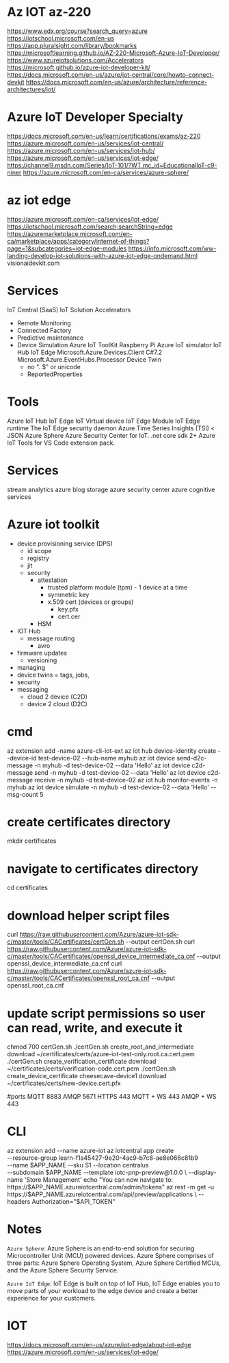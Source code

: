 # Az IOT az-220
https://www.edx.org/course?search_query=azure
https://iotschool.microsoft.com/en-us
https://app.pluralsight.com/library/bookmarks
https://microsoftlearning.github.io/AZ-220-Microsoft-Azure-IoT-Developer/
https://www.azureiotsolutions.com/Accelerators
https://microsoft.github.io/azure-iot-developer-kit/
https://docs.microsoft.com/en-us/azure/iot-central/core/howto-connect-devkit
https://docs.microsoft.com/en-us/azure/architecture/reference-architectures/iot/
 
# Azure IoT Developer Specialty
https://docs.microsoft.com/en-us/learn/certifications/exams/az-220
https://azure.microsoft.com/en-us/services/iot-central/
https://azure.microsoft.com/en-us/services/iot-hub/
https://azure.microsoft.com/en-us/services/iot-edge/
https://channel9.msdn.com/Series/IoT-101/?WT.mc_id=EducationalIoT-c9-niner
https://azure.microsoft.com/en-ca/services/azure-sphere/

# az iot edge
https://azure.microsoft.com/en-ca/services/iot-edge/
https://iotschool.microsoft.com/search;searchString=edge
https://azuremarketplace.microsoft.com/en-ca/marketplace/apps/category/internet-of-things?page=1&subcategories=iot-edge-modules
https://info.microsoft.com/ww-landing-develop-iot-solutions-with-azure-iot-edge-ondemand.html
visionaidevkit.com

# Services
IoT Central (SaaS)
IoT Solution Accelerators
- Remote Monitoring
- Connected Factory
- Predictive maintenance
- Device Simulation
Azure IoT ToolKit
Raspberry Pi Azure IoT simulator
IoT Hub
IoT Edge
Microsoft.Azure.Devices.Client C#7.2 
Microsoft.Azure.EventHubs.Processor 
Device Twin 
  - no ". $" or unicode
  - ReportedProperties

# Tools
Azure IoT Hub 
IoT Edge
IoT Virtual device
IoT Edge Module
IoT Edge runtime
The IoT Edge security daemon 
Azure Time Series Insights (TSI) < JSON
Azure Sphere
Azure Security Center for IoT.
.net core sdk 2+
Azure IoT Tools for VS Code extension pack.

# Services
stream analytics
azure blog storage
azure security center
azure cognitive services

# Azure iot toolkit
- device provisioning service (DPS)
  - id scope
  - registry
  - jit
  - security
    - attestation
      - trusted platform module (tpm) - 1 device at a time
      - symmetric key
      - x.509 cert (devices or groups)
        - key.pfx
        - cert.cer
    - HSM
- IOT Hub
  - message routing
    - avro
- firmware updates
  - versioning
- managing
- device twins = tags, jobs, 
- security
- messaging 
  - cloud 2 device (C2D)
  - device 2 cloud (D2C)

# cmd
az extension add -name azure-cli-iot-ext
az iot hub device-identity create --device-id test-device-02 --hub-name myhub
az iot device send-d2c-message -n myhub -d test-device-02 --data 'Hello'
az iot device c2d-message send -n myhub -d test-device-02 --data 'Hello'
az iot device c2d-message receive -n myhub -d test-device-02
az iot hub monitor-events -n myhub
az iot device simulate -n myhub -d test-device-02 --data 'Hello' --msg-count 5
# create certificates directory
 mkdir certificates
 # navigate to certificates directory
 cd certificates

 # download helper script files
 curl https://raw.githubusercontent.com/Azure/azure-iot-sdk-c/master/tools/CACertificates/certGen.sh --output certGen.sh
 curl https://raw.githubusercontent.com/Azure/azure-iot-sdk-c/master/tools/CACertificates/openssl_device_intermediate_ca.cnf --output openssl_device_intermediate_ca.cnf
 curl https://raw.githubusercontent.com/Azure/azure-iot-sdk-c/master/tools/CACertificates/openssl_root_ca.cnf --output openssl_root_ca.cnf

 # update script permissions so user can read, write, and execute it
 chmod 700 certGen.sh
 ./certGen.sh create_root_and_intermediate
 download ~/certificates/certs/azure-iot-test-only.root.ca.cert.pem
 ./certGen.sh create_verification_certificate <verification-code>
 download ~/certificates/certs/verification-code.cert.pem
 ./certGen.sh create_device_certificate cheesecave-device1
 download ~/certificates/certs/new-device.cert.pfx
 
#ports
MQTT	8883
AMQP	5671
HTTPS 443
MQTT + WS 443
AMQP + WS 443

# CLI
az extension add --name azure-iot
az iotcentral app create \
--resource-group learn-f1a45427-9e20-4ac9-b7c8-ae8e066c81b9 \
--name $APP_NAME --sku S1 --location centralus \
--subdomain $APP_NAME --template iotc-pnp-preview@1.0.0 \
--display-name 'Store Management'
echo "You can now navigate to: https://$APP_NAME.azureiotcentral.com/admin/tokens"
az rest -m get -u https://$APP_NAME.azureiotcentral.com/api/preview/applications \
--headers Authorization="$API_TOKEN"

# Notes
`Azure Sphere`: Azure Sphere is an end-to-end solution for securing Microcontroller Unit (MCU) powered devices. Azure Sphere comprises of three parts: Azure Sphere Operating System, Azure Sphere Certified MCUs, and the Azure Sphere Security Service.

`Azure IoT Edge`: IoT Edge is built on top of IoT Hub, IoT Edge enables you to move parts of your workload to the edge device and create a better experience for your customers.

# IOT
https://docs.microsoft.com/en-us/azure/iot-edge/about-iot-edge
https://azure.microsoft.com/en-us/services/iot-edge/